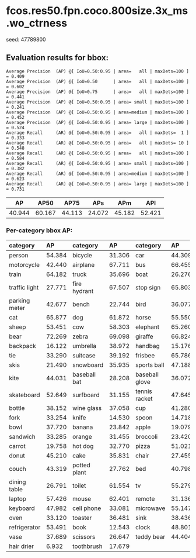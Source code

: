 # fcos.res50.fpn.coco.800size.3x_ms.wo_ctrness  

seed: 47789800

## Evaluation results for bbox:  

```  
Average Precision  (AP) @[ IoU=0.50:0.95 | area=   all | maxDets=100 ] = 0.409
Average Precision  (AP) @[ IoU=0.50      | area=   all | maxDets=100 ] = 0.602
Average Precision  (AP) @[ IoU=0.75      | area=   all | maxDets=100 ] = 0.441
Average Precision  (AP) @[ IoU=0.50:0.95 | area= small | maxDets=100 ] = 0.241
Average Precision  (AP) @[ IoU=0.50:0.95 | area=medium | maxDets=100 ] = 0.452
Average Precision  (AP) @[ IoU=0.50:0.95 | area= large | maxDets=100 ] = 0.524
Average Recall     (AR) @[ IoU=0.50:0.95 | area=   all | maxDets=  1 ] = 0.333
Average Recall     (AR) @[ IoU=0.50:0.95 | area=   all | maxDets= 10 ] = 0.548
Average Recall     (AR) @[ IoU=0.50:0.95 | area=   all | maxDets=100 ] = 0.584
Average Recall     (AR) @[ IoU=0.50:0.95 | area= small | maxDets=100 ] = 0.382
Average Recall     (AR) @[ IoU=0.50:0.95 | area=medium | maxDets=100 ] = 0.623
Average Recall     (AR) @[ IoU=0.50:0.95 | area= large | maxDets=100 ] = 0.731
```  
|   AP   |  AP50  |  AP75  |  APs   |  APm   |  APl   |  
|:------:|:------:|:------:|:------:|:------:|:------:|  
| 40.944 | 60.167 | 44.113 | 24.072 | 45.182 | 52.421 |

### Per-category bbox AP:  

| category      | AP     | category     | AP     | category       | AP     |  
|:--------------|:-------|:-------------|:-------|:---------------|:-------|  
| person        | 54.384 | bicycle      | 31.306 | car            | 44.309 |  
| motorcycle    | 42.440 | airplane     | 67.711 | bus            | 66.455 |  
| train         | 64.182 | truck        | 35.696 | boat           | 26.276 |  
| traffic light | 27.771 | fire hydrant | 67.507 | stop sign      | 65.803 |  
| parking meter | 42.677 | bench        | 22.744 | bird           | 36.077 |  
| cat           | 65.877 | dog          | 61.872 | horse          | 55.550 |  
| sheep         | 53.451 | cow          | 58.303 | elephant       | 65.260 |  
| bear          | 72.269 | zebra        | 69.098 | giraffe        | 66.824 |  
| backpack      | 16.122 | umbrella     | 38.972 | handbag        | 15.176 |  
| tie           | 33.290 | suitcase     | 39.192 | frisbee        | 65.786 |  
| skis          | 21.490 | snowboard    | 35.935 | sports ball    | 47.188 |  
| kite          | 44.031 | baseball bat | 28.208 | baseball glove | 36.072 |  
| skateboard    | 52.649 | surfboard    | 31.155 | tennis racket  | 47.645 |  
| bottle        | 38.152 | wine glass   | 37.058 | cup            | 41.280 |  
| fork          | 33.254 | knife        | 14.530 | spoon          | 14.718 |  
| bowl          | 37.720 | banana       | 23.842 | apple          | 19.079 |  
| sandwich      | 33.285 | orange       | 31.455 | broccoli       | 23.420 |  
| carrot        | 19.758 | hot dog      | 32.770 | pizza          | 51.021 |  
| donut         | 45.210 | cake         | 35.831 | chair          | 27.455 |  
| couch         | 43.319 | potted plant | 27.762 | bed            | 40.798 |  
| dining table  | 26.791 | toilet       | 61.554 | tv             | 55.279 |  
| laptop        | 57.426 | mouse        | 62.401 | remote         | 31.136 |  
| keyboard      | 47.982 | cell phone   | 33.081 | microwave      | 55.147 |  
| oven          | 33.120 | toaster      | 36.481 | sink           | 38.436 |  
| refrigerator  | 53.491 | book         | 12.543 | clock          | 48.801 |  
| vase          | 37.689 | scissors     | 26.647 | teddy bear     | 44.404 |  
| hair drier    | 6.932  | toothbrush   | 17.679 |                |        |
